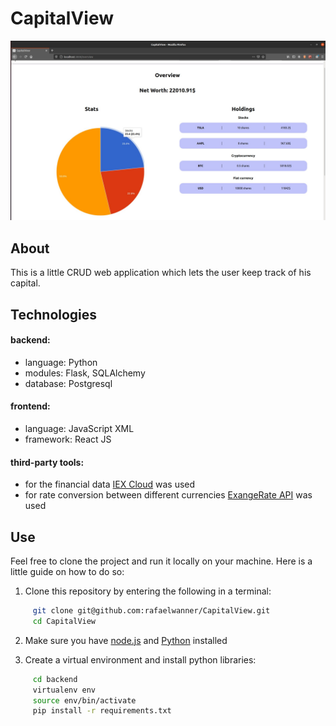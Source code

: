 # CapitalView

![Portfolio Overview](/frontend/public/images/overview.jpg)

## About

This is a little CRUD web application which lets the user keep track of his capital. 

## Technologies
#### backend: 
  * language: Python
  * modules: Flask, SQLAlchemy
  * database: Postgresql
#### frontend:
  * language: JavaScript XML
  * framework: React JS
#### third-party tools:
  * for the financial data [IEX Cloud](https://iexcloud.io/) was used
  * for rate conversion between different currencies [ExangeRate API](https://exchangeratesapi.io/) was used
  
## Use

Feel free to clone the project and run it locally on your machine. Here is a little guide on how to do so:

1. Clone this repository by entering the following in a terminal:
```bash
     git clone git@github.com:rafaelwanner/CapitalView.git
     cd CapitalView
```

2. Make sure you have [node.js](https://nodejs.org/en/) and [Python](https://www.python.org/) installed

3. Create a virtual environment and install python libraries: 
```bash
     cd backend
     virtualenv env
     source env/bin/activate
     pip install -r requirements.txt
```
